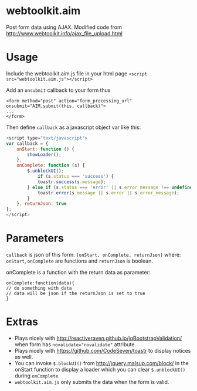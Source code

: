 # webtoolkit.aim
Post form data using AJAX. Modified code from http://www.webtoolkit.info/ajax_file_upload.html

# Usage
Include the webtoolkit.aim.js file in your html page
`<script src="webtoolkit.aim.js"></script>`

Add an `onsubmit` callback to your form thus
```
<form method="post" action="form_processing_url" onsubmit="AIM.submit(this, callback)">
...
</form>
```

Then define `callback` as a javascript object var like this:

``` js
<script type="text/javascript">
var callback = {
	onStart: function () {
		showLoader();
	}, 
	onComplete: function (s) {
		$.unblockUI();
			if (s.status === 'success') {
			toastr.success(s.message);
		} else if (s.status === 'error' || s.error_message !== undefined || s.error !== undefined) {
			toastr.error(s.message || s.error || s.error_message);
		}
	}, returnJson: true
};
</script>
```

# Parameters
`callback` is json of this form: `{onStart, onComplete, returnJson}` where:
`onStart`, `onComplete` are functions and `returnJson` is boolean.

onComplete is a function with the return data as parameter: 
```
onComplete:function(data){
// do something with data
// data will be json if the returnJson is set to true
}
```

# Extras
* Plays nicely with http://reactiveraven.github.io/jqBootstrapValidation/ when form has `novalidate="novalidate"` attribute.
* Plays nicely with https://github.com/CodeSeven/toastr to display notices as well.
* You can invoke `$.blockUI()` from http://jquery.malsup.com/block/ in the onStart function to display a loader which you can clear `$.unblockUI()` during `onComplete`.
* `webtoolkit.aim.js` only submits the data when the form is valid.

